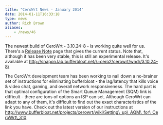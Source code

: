 ```yaml
---
title: "CeroWrt News - January 2014"
date: 2014-01-11T16:33:18
type: news
author: Rich Brown
aliases:
    - /news/46
---
```

The newest build of CeroWrt - 3.10.24-8 - is working quite well for us.
There's a [Release
Note](http://www.bufferbloat.net/projects/cerowrt/wiki/CeroWrt_310_Release_Notes)
page that gives the current status. Note that, although it has been very
stable, this is still an experimental release. It's available at
http://snapon.lab.bufferbloat.net/\~cero2/cerowrt/wndr/3.10.24-8/

The CeroWrt development team has been working to nail down a no-brainer
set of instructions for eliminating bufferbloat - the lag/latency that
kills voice & video chat, gaming, and overall network responsiveness.
The hard part is that optimal configuration of the Smart Queue
Management (SQM) link is difficult - there are tons of options an ISP
can set. Although CeroWrt can adapt to any of them, it's difficult to
find out the exact characteristics of the link you have. Check out the
latest version of our instructions at
http://www.bufferbloat.net/projects/cerowrt/wiki/Setting\_up\_AQM\_for\_CeroWrt\_310
